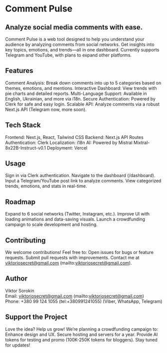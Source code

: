 # Comment Pulse

## Analyze social media comments with ease.

Comment Pulse is a web tool designed to help you understand your audience by analyzing comments from social networks. Get insights into key topics, emotions, and trends—all in one dashboard. Currently supports Telegram and YouTube, with plans to expand other platforms.

## Features

Comment Analysis: Break down comments into up to 5 categories based on themes, emotions, and mentions.
Interactive Dashboard: View trends with pie charts and detailed reports.
Multi-Language Support: Available in English, Ukrainian, and more via i18n.
Secure Authentication: Powered by Clerk for safe and easy login.
Scalable API: Analyze comments via a robust Next.js API (Telegram now, more soon).

## Tech Stack

Frontend: Next.js, React, Tailwind CSS
Backend: Next.js API Routes
Authentication: Clerk
Localization: i18n
AI: Powered by Mistral Mixtral-8x22B-Instruct-v0.1
Deployment: Vercel

## Usage

Sign in via Clerk authentication.
Navigate to the dashboard (/dashboard).
Input a Telegram/YouTube post link to analyze comments.
View categorized trends, emotions, and stats in real-time.

## Roadmap

Expand to 6 social networks (Twitter, Instagram, etc.).
Improve UI with loading animations and data-saving visuals.
Launch a crowdfunding campaign to scale development and hosting.

## Contributing

We welcome contributions! Feel free to:
Open issues for bugs or feature requests.
Submit pull requests with improvements.
Contact me at viktoriosecret@gmail.com (mailto:viktoriosecret@gmail.com).

## Author

Viktor Sorokin  
Email: viktoriosecret@gmail.com (mailto:viktoriosecret@gmail.com)  
Phone: +380 99 124 1055 (tel:+380991241055) (Viber, WhatsApp, Telegram)

## Support the Project

Love the idea? Help us grow! We’re planning a crowdfunding campaign to:
Enhance design and UX.
Secure hosting and servers for a year.
Provide AI tokens for testing and promo (100K-250K tokens for bloggers).
Stay tuned for updates!
